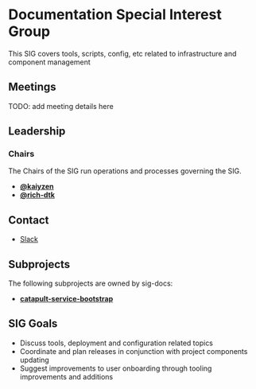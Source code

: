 # Documentation Special Interest Group

This SIG covers tools, scripts, config, etc related to infrastructure and component management

## Meetings

TODO: add meeting details here

## Leadership

### Chairs
The Chairs of the SIG run operations and processes governing the SIG.

* **[@kaiyzen](https://github.com/kaiyzen)**
* **[@rich-dtk](https://github.com/rich-dtk)**

## Contact

* [Slack](https://nem2.slack.com/messages/sig-tooling-infra)

## Subprojects

The following subprojects are owned by sig-docs:

* **[catapult-service-bootstrap](https://github.com/nemtech/catapult-service-bootstrap)**

## SIG Goals

* Discuss tools, deployment and configuration related topics
* Coordinate and plan releases in conjunction with project components updating
* Suggest improvements to user onboarding through tooling improvements and additions
